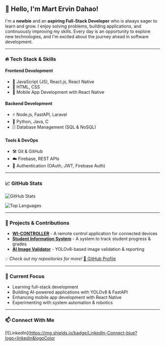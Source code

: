 ## 👋 Hello, I'm Mart Ervin Dahao!

I'm a **newbie** and an **aspiring Full-Stack Developer** who is always eager to learn and grow. I enjoy solving problems, building applications, and continuously improving my skills. Every day is an opportunity to explore new technologies, and I'm excited about the journey ahead in software development.

---

### 🔥 Tech Stack & Skills

#### **Frontend Development**
- 🚀 JavaScript (JS), React.js, React Native
- 🎨 HTML, CSS
- 📱 Mobile App Development with React Native

#### **Backend Development**
- ⚡ Node.js, FastAPI, Laravel
- 🐍 Python, Java, C
- 🗄️ Database Management (SQL & NoSQL)

#### **Tools & DevOps**
- 🛠️ Git & GitHub
- ☁️ Firebase, REST APIs
- 🔗 Authentication (OAuth, JWT, Firebase Auth)

---

### 📈 GitHub Stats

![GitHub Stats](https://github-readme-stats.vercel.app/api?username=martdahao&show_icons=true&theme=dark)

![Top Languages](https://github-readme-stats.vercel.app/api/top-langs/?username=martdahao&layout=compact&theme=dark)

---

### 🚀 Projects & Contributions
- **[WI-CONTROLLER](#)** - A remote control application for connected devices
- **[Student Information System](#)** - A system to track student progress & grades
- **[AI Image Validator](#)** - YOLOv8-based image validation & reporting

💡 *Check out my repositories for more!* [🔗 GitHub Profile](https://github.com/martdahao)

---

### 🎯 Current Focus
- Learning full-stack development
- Building AI-powered applications with YOLOv8 & FastAPI
- Enhancing mobile app development with React Native
- Experimenting with system automation & robotics

---

### 📫 Connect With Me
[![LinkedIn](https://img.shields.io/badge/LinkedIn-Connect-blue?logo=linkedin&logoColor

